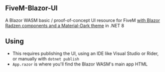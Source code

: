 ## FiveM-Blazor-UI

A Blazor WASM basic / proof-of-concept UI resource for FiveM [with Blazor Radzen components and a Material-Dark theme](https://blazor.radzen.com/layout?theme=material-dark) in .NET 8

## Using

- This requires publishing the UI, using an IDE like Visual Studio or Rider, or manually with `dotnet publish`
- `App.razor` is where you'll find the Blazor WASM's main app HTML
